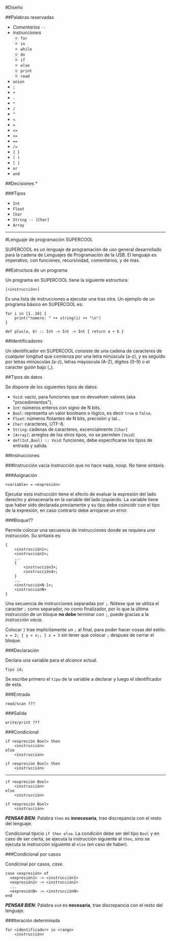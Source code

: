 #Diseño

##Palabras reservadas
* *Comentarios* `--`
* *instrucciones*
    * `for`
    * `in`
    * `while`
    * `do`
    * `if`
    * `else`
    * `print`
    * `read`
* `union`
* `;`
* `+`
* `-`
* `*`
* `/`
* `^`
* `<`
* `>`
* `<=`
* `>=`
* `==`
* `/=`
* `{ }`
* `( )`
* `[ ]`
* `or`
* `and`

##Decisiones
*

###Tipos
* `Int`
* `Float`
* `Char`
* `String -- [Char]`
* `Array`




***

#Lenguaje de programación SUPERCOOL

SUPERCOOL es un lenguaje de programación de uso general desarrollado para la cadena de Lenguajes de Programación de la USB. El lenguaje es imperativo, con funciones, recursividad, comentarios, y de más.

##Estructura de un programa

Un programa en SUPERCOOL tiene la siguiente estructura:

    [<instrucción>]

Es una lista de instrucciones a ejecutar una tras otra. Un ejemplo de un programa básico en SUPERCOOL es:

    for i in [1..10] {
        print("numero: " ++ string(i) ++ "\n")
    }

    def plus(a, b) :: Int -> Int -> Int { return a + b }

##Identificadores

Un identificador en SUPERCOOL consiste de una cadena de caracteres de cualquier longitud que comienza por una letra minúscula (a-z), y es seguido por letras minúsculas (a-z), letras mayúscula (A-Z), dígitos (0-9) o el caracter guión bajo (_).

##Tipos de datos

Se dispone de los siguientes tipos de datos:
* `Void`: vacio, para funciones que no devuelven valores (aka "procedimientos").
* `Int`: números enteros con signo de N bits.
* `Bool`: representa un valor booleano o lógico, es decir `true` o `false`.
* `Float`: números flotantes de N bits, precisión y tal...
* `Char`: caracteres, UTF-8.
* `String`: cadenas de caracteres, escencialmente `[Char]`
* `[Array]`: arreglos de los otros tipos, no se permiten `[Void]`
* `def(Int,Bool) :: Void`: funciones, debe especificarse los tipos de entrada y salida.

##Instrucciones

###Instrucción vacia
Instrucción que no hace nada, *noop*. No tiene sintaxis.

###Asignación

    <variable> = <expresión>

Ejecutar esta instrucción tiene el efecto de evaluar la expresión del lado derecho y almacenarla en la variable del lado izquierdo. La variable tiene que haber sido declarada previamente y su tipo debe coincidir con el tipo de la expresión, en caso contrario debe arrojarse un error.

###Bloque??

Permite colocar una secuencia de instrucciones donde se requiera *una* instrucción. Su sintaxis es:

    {
        <instrucción1>;
        <instrucción2>;
        ...
        {
            <instrucción3>;
            <instrucción4>;
        }
        ...
        <instrucciónN-1>;
        <instrucciónN>
    }

Una secuencia de instrucciones separadas por `;`. Nótese que se utiliza el caracter `;` como separador, no como finalizador, por lo que la última instrucción de un bloque **no debe** terminar con `;`, puede gracias a la *instrucción vacía*.

Colocar `}` trae implicitamente un `;` al final, para poder hacer cosas del estilo: `x = 2; { y = x;; } x = 3` sin tener que colocar `;` despues de cerrar el bloque.

###Declaración

Declara una variable para el *alcance* actual.

    Tipo id;

Se escribe primero el `tipo` de la variable a declarar y luego el identificador de esta.

###Entrada

    read/scan ???

###Salida

    write/print ???

###Condicional

    if <expresión Bool> then
        <instrucción>
    else
        <instrucción>

    if <expresión Bool> then
        <instrucción>

---

    if <expresión Bool>
        <instrucción>
    else
        <instrucción>

    if <expresión Bool>
        <instrucción>

***PENSAR BIEN***: Palabra `then` es **innecesaria**, trae discrepancia con el resto del lenguaje.

Condicional típicio `if then else`. La condición debe ser del tipo `Bool` y en caso de ser cierta, se ejecuta la instrucción siguiente al `then`, sino se ejecuta la instrucción siguiente al `else` (en caso de haber).

###Condicional por casos

Condicinal por casos, *case*.

    case <expresión> of
      <expresión1> -> <instrucción1>
      <expresión2> -> <instrucción2>
      ...
      <expresiónN> -> <instrucciónN>
    end

***PENSAR BIEN***: Palabra `end` es **necesaria**, trae discrepancia con el resto del lenguaje.

###Iteración determinada

    for <identificador> in <rango>
        <instrucción>
